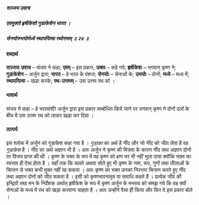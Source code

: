 ##### सञ्जय उवाच
##### एवमुक्तो हृषीकेशो गुडाकेशेन भारत ।
##### सेनयोरुभयोर्मध्ये स्थापयित्वा रथोत्तमम् ॥ २४ ॥

#### शब्दार्थ

**सञ्जयः उवाच** – संजय ने कहा; **एवम्** – इस प्रकार;  **उक्तः** – कहे गये; **हृषीकेशः** – भगवान् कृष्ण ने; **गुडाकेशेन** – अर्जुन द्वारा;  **भारत** – हे भरत के वंशज; **सेनयोः** – सेनाओं के; **उभयोः** – दोनों; **मध्ये** – मध्य  में; **स्थापयित्वा** – खड़ा करके; **रथ-उत्तमम्** – उस उत्तम रथ को ।

#### भावार्थ

संजय ने कहा – हे भरतवंशी! अर्जुन द्वारा इस प्रकार सम्बोधित किये जाने पर भगवान् कृष्ण ने दोनों दलों के बीच में उस उत्तम रथ को लाकर खड़ा कर दिया ।

#### तात्पर्य

इस श्लोक में अर्जुन को गुडाकेश कहा गया है । *गुडाका* का अर्थ है नींद और जो नींद को जीत लेता है वह *गुडाकेश* है । नींद का अर्थ अज्ञान भी है । अतः अर्जुन ने कृष्ण की मित्रता के कारण नींद तथा अज्ञान दोनों पर विजय प्राप्त की थी । कृष्ण के भक्त के रूप में वह कृष्ण को क्षण भर भी नहीं भुला पाया क्योंकि भक्त का स्वभाव ही ऐसा होता है । यहाँ तक कि चलते अथवा सोते हुए भी कृष्ण के नाम, रूप, गुणों तथा लीलाओं के चिन्तन से भक्त कभी मुक्त नहीं रह सकता । अतः कृष्ण का भक्त उनका निरन्तर चिन्तन करते हुए नींद तथा अज्ञान दोनों को जीत सकता है । इसी को कृष्णभावनामृत या समाधि कहते हैं । प्रत्येक जीव की इन्द्रियों तथा मन के निर्देशक अर्थात् हृषीकेश के रूप में कृष्ण अर्जुन के मन्तव्य को समझ गये कि वह क्यों सेनाओं के मध्य में रथ को खड़ा करवाना चाहता है । अतः उन्होंने वैसा ही किया और फिर वे इस प्रकार बोले ।